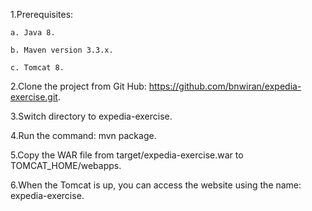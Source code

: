 1.Prerequisites:

    a. Java 8.
	
    b. Maven version 3.3.x.
	
    c. Tomcat 8.
	
2.Clone the project from Git Hub: https://github.com/bnwiran/expedia-exercise.git.

3.Switch directory to expedia-exercise.

4.Run the command: mvn package.

5.Copy the WAR file from target/expedia-exercise.war to TOMCAT_HOME/webapps.

6.When the Tomcat is up, you can access the website using the name: expedia-exercise.
